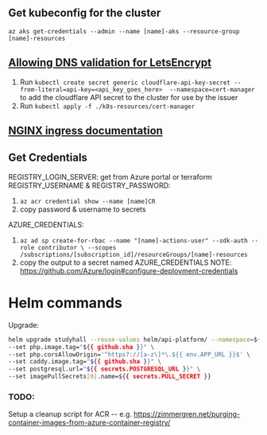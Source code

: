 ## Get kubeconfig for the cluster
`az aks get-credentials --admin --name [name]-aks --resource-group [name]-resources`

## [Allowing DNS validation for LetsEncrypt](https://cert-manager.io/docs/tutorials/acme/dns-validation/)
1) Run `kubectl create secret generic cloudflare-api-key-secret --from-literal=api-key=<api_key_goes_here>  --namespace=cert-manager` to add the cloudflare API secret to the cluster for use by the issuer
2) Run `kubectl apply -f ./k8s-resources/cert-manager`

## [NGINX ingress documentation](https://github.com/bitnami/charts/tree/master/bitnami/nginx-ingress-controller)

## Get Credentials
REGISTRY_LOGIN_SERVER: get from Azure portal or terraform
REGISTRY_USERNAME & REGISTRY_PASSWORD:
1) `az acr credential show --name [name]CR`
2) copy password & username to secrets
   
AZURE_CREDENTIALS:
1) `az ad sp create-for-rbac --name "[name]-actions-user" --sdk-auth --role contributor \
   --scopes /subscriptions/[subscription_id]/resourceGroups/[name]-resources
   `
2) copy the output to a secret named AZURE_CREDENTIALS
  NOTE: https://github.com/Azure/login#configure-deployment-credentials

# Helm commands
Upgrade:
```bash
helm upgrade studyhall --reuse-values helm/api-platform/ --namespace=${{ secrets.NAMESPACE_PROD }} \
--set php.image.tag="${{ github.sha }}" \
--set php.corsAllowOrigin='^https?://[a-z\]*\.${{ env.APP_URL }}$' \
--set caddy.image.tag="${{ github.sha }}" \
--set postgresql.url="${{ secrets.POSTGRESQL_URL }}" \
--set imagePullSecrets[0].name=${{ secrets.PULL_SECRET }}
```

### TODO: 
Setup a cleanup script for ACR -- e.g. https://zimmergren.net/purging-container-images-from-azure-container-registry/

